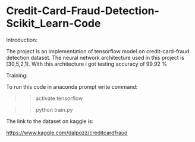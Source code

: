 # Credit-Card-Fraud-Detection-Scikit_Learn-Code

Introduction:

The project is an implementation of tensorflow model on credit-card-fraud detection dataset. The neural network architecture used in this project is [30,5,2,1]. With this architecture i got testing accuracy of 99.92 %


Training:

To run this code in anaconda prompt write command:


>>activate tensorflow


>>python train.py


The link to the dataset on kaggle is:

https://www.kaggle.com/dalpozz/creditcardfraud
